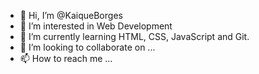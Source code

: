 - 👋 Hi, I’m @KaiqueBorges
- 👀 I’m interested in Web Development
- 🌱 I’m currently learning HTML, CSS, JavaScript and Git.
- 💞️ I’m looking to collaborate on ...
- 📫 How to reach me ...

<!---
KaiqueBorges/KaiqueBorges is a ✨ special ✨ repository because its `README.md` (this file) appears on your GitHub profile.
You can click the Preview link to take a look at your changes.
--->
